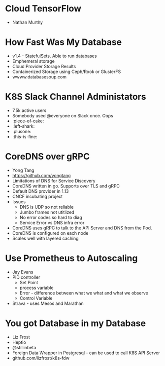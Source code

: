 # Cloud TensorFlow  
* Nathan Murthy 

# How Fast Was My Database 
* v1.4 - StatefulSets. Able to run databases 
* Emphemeral storage 
* Cloud Provider Storage Results
* Containerized Storage using Ceph/Rook or GlusterFS
* wwww.databasesoup.com

# K8S Slack Channel Administators 
* 7.5k active users
* Somebody used @everyone on Slack once. Oops
* :piece-of-cake:
* :left-shark:
* :plusone:
* :this-is-fine:

# CoreDNS over gRPC
* Yong Tang
* https://github.com/yongtang
* Limitations of DNS for Service Discovery
* CoreDNS written in go. Supports over TLS and gRPC
* Default DNS provider in 1.13
* CNCF incubating project 
* Issues 
    * DNS is UDP so not reliable 
    * Jumbo frames not utitlized 
    * No error codes so hard to diag
    * Service Error vs DNS infra error 
* CoreDNS uses gRPC to talk to the API Server and DNS from the Pod.  
* CoreDNS is configured on each node
* Scales well with layered caching 

# Use Prometheus to Autoscaling 
* Jay Evans 
* PID controller 
    * Set Point
    * process variable 
    * Error - difference between what we what and what we observe 
    * Control Variable 
* Strava - uses Mesos and Marathan 

# You got Database in my Database
* Liz Frost 
* Heptio 
* @stillinbeta
* Foreign Data Wrapper in Postgresql - can be used to call K8S API Server 
* github.com/lizfrost/k8s-fdw
